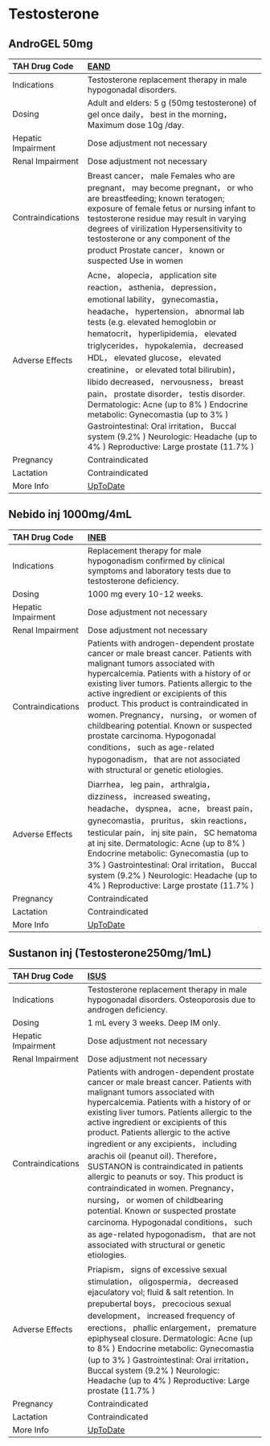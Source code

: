 # Testosterone

## AndroGEL 50mg

| TAH Drug Code      | [EAND](https://www.tahsda.org.tw/drugs/hissearch.php?drug_code=EAND)                                                                                                                                                                                                                                                                                                                                                                                                                                                                                                                                                                               |
|:-------------------|:---------------------------------------------------------------------------------------------------------------------------------------------------------------------------------------------------------------------------------------------------------------------------------------------------------------------------------------------------------------------------------------------------------------------------------------------------------------------------------------------------------------------------------------------------------------------------------------------------------------------------------------------------|
| Indications        | Testosterone replacement therapy in male hypogonadal disorders.                                                                                                                                                                                                                                                                                                                                                                                                                                                                                                                                                                                    |
| Dosing             | Adult and elders: 5 g (50mg testosterone) of gel once daily， best in the morning， Maximum dose 10g /day.                                                                                                                                                                                                                                                                                                                                                                                                                                                                                                                                         |
| Hepatic Impairment | Dose adjustment not necessary                                                                                                                                                                                                                                                                                                                                                                                                                                                                                                                                                                                                                      |
| Renal Impairment   | Dose adjustment not necessary                                                                                                                                                                                                                                                                                                                                                                                                                                                                                                                                                                                                                      |
| Contraindications  | Breast cancer， male Females who are pregnant， may become pregnant， or who are breastfeeding; known teratogen; exposure of female fetus or nursing infant to testosterone residue may result in varying degrees of virilization Hypersensitivity to testosterone or any component of the product Prostate cancer， known or suspected Use in women                                                                                                                                                                                                                                                                                               |
| Adverse Effects    | Acne， alopecia， application site reaction， asthenia， depression， emotional lability， gynecomastia， headache， hypertension， abnormal lab tests (e.g. elevated hemoglobin or hematocrit， hyperlipidemia， elevated triglycerides， hypokalemia， decreased HDL， elevated glucose， elevated creatinine， or elevated total bilirubin)， libido decreased， nervousness， breast pain， prostate disorder， testis disorder. Dermatologic: Acne (up to 8% ) Endocrine metabolic: Gynecomastia (up to 3% ) Gastrointestinal: Oral irritation， Buccal system (9.2% ) Neurologic: Headache (up to 4% ) Reproductive: Large prostate (11.7% ) |
| Pregnancy          | Contraindicated                                                                                                                                                                                                                                                                                                                                                                                                                                                                                                                                                                                                                                    |
| Lactation          | Contraindicated                                                                                                                                                                                                                                                                                                                                                                                                                                                                                                                                                                                                                                    |
| More Info          | [UpToDate](https://www.uptodate.com/contents/testosterone-drug-information)                                                                                                                                                                                                                                                                                                                                                                                                                                                                                                                                                                        |

## Nebido inj 1000mg/4mL

| TAH Drug Code      | [INEB](https://www.tahsda.org.tw/drugs/hissearch.php?drug_code=INEB)                                                                                                                                                                                                                                                                                                                                                                                                                                                                       |
|:-------------------|:-------------------------------------------------------------------------------------------------------------------------------------------------------------------------------------------------------------------------------------------------------------------------------------------------------------------------------------------------------------------------------------------------------------------------------------------------------------------------------------------------------------------------------------------|
| Indications        | Replacement therapy for male hypogonadism confirmed by clinical symptoms and laboratory tests due to testosterone deficiency.                                                                                                                                                                                                                                                                                                                                                                                                              |
| Dosing             | 1000 mg every 10-12 weeks.                                                                                                                                                                                                                                                                                                                                                                                                                                                                                                                 |
| Hepatic Impairment | Dose adjustment not necessary                                                                                                                                                                                                                                                                                                                                                                                                                                                                                                              |
| Renal Impairment   | Dose adjustment not necessary                                                                                                                                                                                                                                                                                                                                                                                                                                                                                                              |
| Contraindications  | Patients with androgen-dependent prostate cancer or male breast cancer. Patients with malignant tumors associated with hypercalcemia. Patients with a history of or existing liver tumors. Patients allergic to the active ingredient or excipients of this product. This product is contraindicated in women. Pregnancy， nursing， or women of childbearing potential. Known or suspected prostate carcinoma. Hypogonadal conditions， such as age-related hypogonadism， that are not associated with structural or genetic etiologies. |
| Adverse Effects    | Diarrhea， leg pain， arthralgia， dizziness， increased sweating， headache， dyspnea， acne， breast pain， gynecomastia， pruritus， skin reactions， testicular pain， inj site pain， SC hematoma at inj site. Dermatologic: Acne (up to 8% ) Endocrine metabolic: Gynecomastia (up to 3% ) Gastrointestinal: Oral irritation， Buccal system (9.2% ) Neurologic: Headache (up to 4% ) Reproductive: Large prostate (11.7% )                                                                                                          |
| Pregnancy          | Contraindicated                                                                                                                                                                                                                                                                                                                                                                                                                                                                                                                            |
| Lactation          | Contraindicated                                                                                                                                                                                                                                                                                                                                                                                                                                                                                                                            |
| More Info          | [UpToDate](https://www.uptodate.com/contents/testosterone-drug-information)                                                                                                                                                                                                                                                                                                                                                                                                                                                                |

## Sustanon inj (Testosterone250mg/1mL)

| TAH Drug Code      | [ISUS](https://www.tahsda.org.tw/drugs/hissearch.php?drug_code=ISUS)                                                                                                                                                                                                                                                                                                                                                                                                                                                                                                                                                                                                                                                          |
|:-------------------|:------------------------------------------------------------------------------------------------------------------------------------------------------------------------------------------------------------------------------------------------------------------------------------------------------------------------------------------------------------------------------------------------------------------------------------------------------------------------------------------------------------------------------------------------------------------------------------------------------------------------------------------------------------------------------------------------------------------------------|
| Indications        | Testosterone replacement therapy in male hypogonadal disorders. Osteoporosis due to androgen deficiency.                                                                                                                                                                                                                                                                                                                                                                                                                                                                                                                                                                                                                      |
| Dosing             | 1 mL every 3 weeks. Deep IM only.                                                                                                                                                                                                                                                                                                                                                                                                                                                                                                                                                                                                                                                                                             |
| Hepatic Impairment | Dose adjustment not necessary                                                                                                                                                                                                                                                                                                                                                                                                                                                                                                                                                                                                                                                                                                 |
| Renal Impairment   | Dose adjustment not necessary                                                                                                                                                                                                                                                                                                                                                                                                                                                                                                                                                                                                                                                                                                 |
| Contraindications  | Patients with androgen-dependent prostate cancer or male breast cancer. Patients with malignant tumors associated with hypercalcemia. Patients with a history of or existing liver tumors. Patients allergic to the active ingredient or excipients of this product. Patients allergic to the active ingredient or any excipients， including arachis oil (peanut oil). Therefore， SUSTANON is contraindicated in patients allergic to peanuts or soy. This product is contraindicated in women. Pregnancy， nursing， or women of childbearing potential. Known or suspected prostate carcinoma. Hypogonadal conditions， such as age-related hypogonadism， that are not associated with structural or genetic etiologies. |
| Adverse Effects    | Priapism， signs of excessive sexual stimulation， oligospermia， decreased ejaculatory vol; fluid & salt retention. In prepubertal boys， precocious sexual development， increased frequency of erections， phallic enlargement， premature epiphyseal closure. Dermatologic: Acne (up to 8% ) Endocrine metabolic: Gynecomastia (up to 3% ) Gastrointestinal: Oral irritation， Buccal system (9.2% ) Neurologic: Headache (up to 4% ) Reproductive: Large prostate (11.7% )                                                                                                                                                                                                                                               |
| Pregnancy          | Contraindicated                                                                                                                                                                                                                                                                                                                                                                                                                                                                                                                                                                                                                                                                                                               |
| Lactation          | Contraindicated                                                                                                                                                                                                                                                                                                                                                                                                                                                                                                                                                                                                                                                                                                               |
| More Info          | [UpToDate](https://www.uptodate.com/contents/testosterone-drug-information)                                                                                                                                                                                                                                                                                                                                                                                                                                                                                                                                                                                                                                                   |

